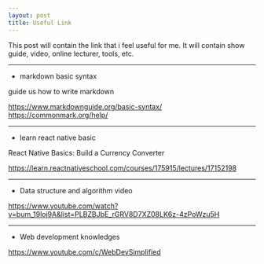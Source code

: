 ```yaml
---
layout: post
title: Useful Link
---
```

This post will contain the link that i feel useful for me. It will contain show guide, video, online lecturer, tools, etc.

---
- markdown basic syntax

guide us how to write markdown

<https://www.markdownguide.org/basic-syntax/>
<https://commonmark.org/help/>

---
- learn react native basic

React Native Basics: Build a Currency Converter

<https://learn.reactnativeschool.com/courses/175915/lectures/17152198>

---
- Data structure and algorithm video

<https://www.youtube.com/watch?v=bum_19loj9A&list=PLBZBJbE_rGRV8D7XZ08LK6z-4zPoWzu5H>

---
- Web development knowledges

<https://www.youtube.com/c/WebDevSimplified>



